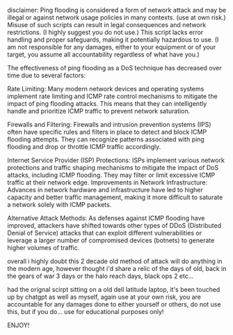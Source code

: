 disclaimer:
Ping flooding is considered a form of network attack and may be illegal or against network usage policies in many contexts. (use at own risk.)
Misuse of such scripts can result in legal consequences and network restrictions. (I highly suggest you do not use.)
This script lacks error handling and proper safeguards, making it potentially hazardous to use. (I am not responsible for any damages, either to your equipment or of your target, you assume all accountability regardless of what have you.)

The effectiveness of ping flooding as a DoS technique has decreased over time due to several factors:

Rate Limiting: Many modern network devices and operating systems implement rate limiting and ICMP rate control mechanisms to mitigate the impact of ping flooding attacks. This means that they can intelligently handle and prioritize ICMP traffic to prevent network saturation.

Firewalls and Filtering: Firewalls and intrusion prevention systems (IPS) often have specific rules and filters in place to detect and block ICMP flooding attempts. They can recognize patterns associated with ping flooding and drop or throttle ICMP traffic accordingly.

Internet Service Provider (ISP) Protections: ISPs implement various network protections and traffic shaping mechanisms to mitigate the impact of DoS attacks, including ICMP flooding. They may filter or limit excessive ICMP traffic at their network edge.
Improvements in Network Infrastructure: Advances in network hardware and infrastructure have led to higher capacity and better traffic management, making it more difficult to saturate a network solely with ICMP packets.

Alternative Attack Methods: As defenses against ICMP flooding have improved, attackers have shifted towards other types of DDoS (Distributed Denial of Service) attacks that can exploit different vulnerabilities or leverage a larger number of compromised devices (botnets) to generate higher volumes of traffic.

overall i highly doubt this 2 decade old method of attack will do anything in the modern age, however thought i'd share a relic of the days of old, back in the gears of war 3 days or the halo reach days, black ops 2 etc...

had the orignal scirpt sitting on a old dell latitude laptop, it's been touched up by chatgpt as well as myself, again use at your own risk, you are accountable for any damages done to either yourself or others, do not use this, but if you do... use for educational purposes only! 

ENJOY!
